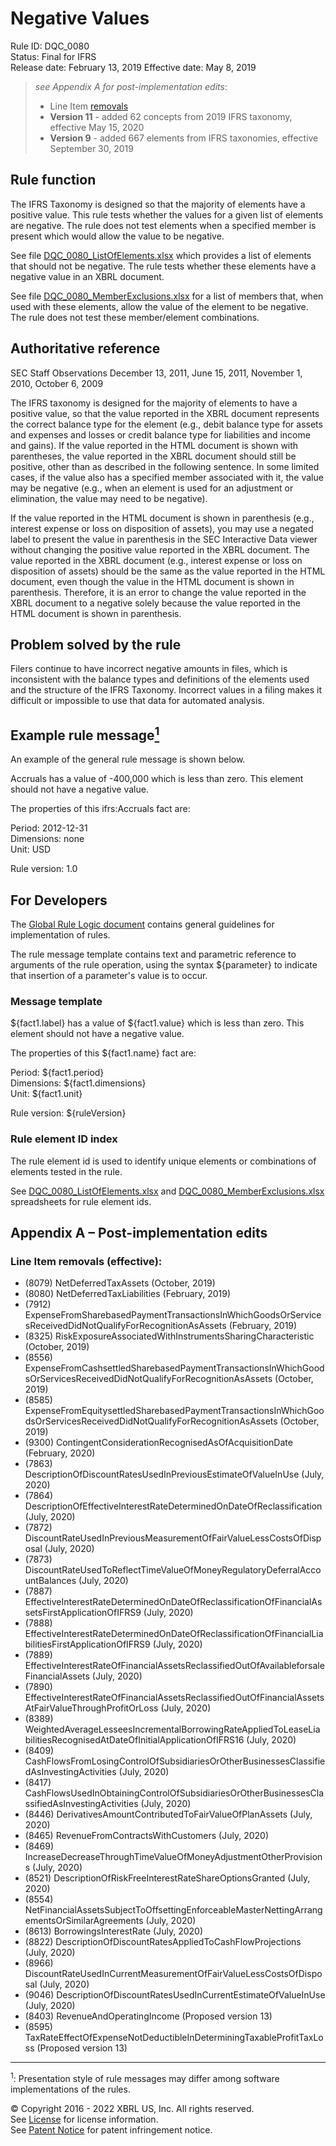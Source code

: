 # Negative Values
Rule ID: DQC_0080  
Status: Final for IFRS  
Release date: February 13, 2019
Effective date: May 8, 2019   
 
> *see Appendix A for post-implementation edits*: 
> *  Line Item [removals](#lineitem)<!--- and [additions](#lineitemadds)--> 
> *  **Version 11** - added 62 concepts from 2019 IFRS taxonomy, effective May 15, 2020
> *  **Version 9** - added 667 elements from IFRS taxonomies, effective September 30, 2019 

## Rule function 
The IFRS Taxonomy is designed so that the majority of elements have a positive value. This rule tests whether the values for a given list of elements are negative. The rule does not test elements when a specified member is present which would allow the value to be negative.  

See file [DQC_0080_ListOfElements.xlsx](DQC_0080_ListOfElements.xlsx?raw=true) which provides a list of elements that should not be negative. The rule tests whether these elements have a negative value in an XBRL document.  

See file [DQC_0080_MemberExclusions.xlsx](DQC_0080_MemberExclusions.xlsx?raw=true) for a list of members that, when used with these elements, allow the value of the element to be negative. The rule does not test these member/element combinations.  

## Authoritative reference
SEC Staff Observations December 13, 2011, June 15, 2011, November 1, 2010, October 6, 2009  

The IFRS taxonomy is designed for the majority of elements to have a positive value, so that the value reported in the XBRL document represents the correct balance type for the element (e.g., debit balance type for assets and expenses and losses or credit balance type for liabilities and income and gains). If the value reported in the HTML document is shown with parentheses, the value reported in the XBRL document should still be positive, other than as described in the following sentence. In some limited cases, if the value also has a specified member associated with it, the value may be negative (e.g., when an element is used for an adjustment or elimination, the value may need to be negative).  

If the value reported in the HTML document is shown in parenthesis (e.g., interest expense or loss on disposition of assets), you may use a negated label to present the value in parenthesis in the SEC Interactive Data viewer without changing the positive value reported in the XBRL document. The value reported in the XBRL document (e.g., interest expense or loss on disposition of assets) should be the same as the value reported in the HTML document, even though the value in the HTML document is shown in parenthesis. Therefore, it is an error to change the value reported in the XBRL document to a negative solely because the value reported in the HTML document is shown in parenthesis.  

## Problem solved by the rule
Filers continue to have incorrect negative amounts in files, which is inconsistent with the balance types and definitions of the elements used and the structure of the IFRS Taxonomy. Incorrect values in a filing makes it difficult or impossible to use that data for automated analysis.  

## Example rule message<a href="#1"><sup>1</sup></a>
An example of the general rule message is shown below. 

Accruals has a value of -400,000 which is less than zero. This element should not have a negative value.  

The properties of this ifrs:Accruals fact are:

Period: 2012-12-31   
Dimensions: none   
Unit: USD
  
Rule version: 1.0

## For Developers
The [Global Rule Logic document](https://github.com/DataQualityCommittee/dqc_us_rules/blob/master/docs/GlobalRuleLogic.md) contains general guidelines for implementation of rules.  

The rule message template contains text and parametric reference to arguments of the rule operation, using the syntax ${parameter} to indicate that insertion of a parameter's value is to occur.  

### Message template
${fact1.label} has a value of ${fact1.value} which is less than zero. This element should not have a negative value. 

The properties of this ${fact1.name} fact are:

Period: ${fact1.period}   
Dimensions: ${fact1.dimensions}   
Unit: ${fact1.unit}
  
Rule version: ${ruleVersion}

### Rule element ID index
The rule element id is used to identify unique elements or combinations of elements tested in the rule.  

See [DQC_0080_ListOfElements.xlsx](DQC_0080_ListOfElements.xlsx?raw=true) and [DQC_0080_MemberExclusions.xlsx](DQC_0080_MemberExclusions.xlsx?raw=true) spreadsheets for rule element ids.

## Appendix A – Post-implementation edits

### <a name="lineitem"></a>Line Item removals (effective):

*   (8079) NetDeferredTaxAssets (October, 2019)
*   (8080) NetDeferredTaxLiabilities (February, 2019)
*   (7912) ExpenseFromSharebasedPaymentTransactionsInWhichGoodsOrServicesReceivedDidNotQualifyForRecognitionAsAssets (February, 2019)
*   (8325) RiskExposureAssociatedWithInstrumentsSharingCharacteristic (October, 2019)
*   (8556) ExpenseFromCashsettledSharebasedPaymentTransactionsInWhichGoodsOrServicesReceivedDidNotQualifyForRecognitionAsAssets (October, 2019)
*   (8585) ExpenseFromEquitysettledSharebasedPaymentTransactionsInWhichGoodsOrServicesReceivedDidNotQualifyForRecognitionAsAssets (October, 2019) 
*   (9300) ContingentConsiderationRecognisedAsOfAcquisitionDate (February, 2020)  
*   (7863) DescriptionOfDiscountRatesUsedInPreviousEstimateOfValueInUse (July, 2020)
*   (7864) DescriptionOfEffectiveInterestRateDeterminedOnDateOfReclassification (July, 2020)
*   (7872) DiscountRateUsedInPreviousMeasurementOfFairValueLessCostsOfDisposal (July, 2020)
*   (7873) DiscountRateUsedToReflectTimeValueOfMoneyRegulatoryDeferralAccountBalances (July, 2020)
*   (7887) EffectiveInterestRateDeterminedOnDateOfReclassificationOfFinancialAssetsFirstApplicationOfIFRS9 (July, 2020)
*   (7888) EffectiveInterestRateDeterminedOnDateOfReclassificationOfFinancialLiabilitiesFirstApplicationOfIFRS9 (July, 2020)
*   (7889) EffectiveInterestRateOfFinancialAssetsReclassifiedOutOfAvailableforsaleFinancialAssets (July, 2020)
*   (7890) EffectiveInterestRateOfFinancialAssetsReclassifiedOutOfFinancialAssetsAtFairValueThroughProfitOrLoss (July, 2020)
*   (8389) WeightedAverageLesseesIncrementalBorrowingRateAppliedToLeaseLiabilitiesRecognisedAtDateOfInitialApplicationOfIFRS16 (July, 2020)
*   (8409) CashFlowsFromLosingControlOfSubsidiariesOrOtherBusinessesClassifiedAsInvestingActivities (July, 2020)
*   (8417) CashFlowsUsedInObtainingControlOfSubsidiariesOrOtherBusinessesClassifiedAsInvestingActivities (July, 2020)
*   (8446) DerivativesAmountContributedToFairValueOfPlanAssets (July, 2020)
*   (8465) RevenueFromContractsWithCustomers (July, 2020)
*   (8469) IncreaseDecreaseThroughTimeValueOfMoneyAdjustmentOtherProvisions (July, 2020)
*   (8521) DescriptionOfRiskFreeInterestRateShareOptionsGranted (July, 2020)
*   (8554) NetFinancialAssetsSubjectToOffsettingEnforceableMasterNettingArrangementsOrSimilarAgreements (July, 2020)
*   (8613) BorrowingsInterestRate (July, 2020)
*   (8822) DescriptionOfDiscountRatesAppliedToCashFlowProjections (July, 2020)
*   (8966) DiscountRateUsedInCurrentMeasurementOfFairValueLessCostsOfDisposal (July, 2020)
*   (9046) DescriptionOfDiscountRatesUsedInCurrentEstimateOfValueInUse (July, 2020)
*   (8403) RevenueAndOperatingIncome (Proposed version 13)
*   (8595) TaxRateEffectOfExpenseNotDeductibleInDeterminingTaxableProfitTaxLoss (Proposed version 13)

------
<a name="1"></a><sup>1</sup>: Presentation style of rule messages may differ among software implementations of the rules.  

© Copyright 2016 - 2022 XBRL US, Inc. All rights reserved.   
See [License](https://xbrl.us/dqc-license) for license information.  
See [Patent Notice](https://xbrl.us/dqc-patent) for patent infringement notice.  
